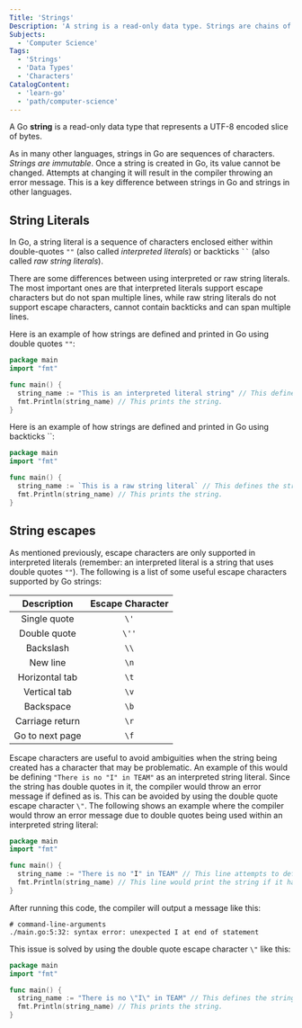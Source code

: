 ```yaml
---
Title: 'Strings'
Description: 'A string is a read-only data type. Strings are chains of arbitrary bytes representing UTF-8 encoded characters.'
Subjects:
  - 'Computer Science'
Tags:
  - 'Strings'
  - 'Data Types'
  - 'Characters'
CatalogContent:
  - 'learn-go'
  - 'path/computer-science'
---
```


A Go **string** is a read-only data type that represents a UTF-8 encoded slice of bytes.

As in many other languages, strings in Go are sequences of characters. _Strings are immutable_. Once a string is created in Go, its value cannot be changed. Attempts at changing it will result in the compiler throwing an error message. This is a key difference between strings in Go and strings in other languages.

## String Literals

In Go, a string literal is a sequence of characters enclosed either within double-quotes `""` (also called _interpreted literals_) or backticks ` `` ` (also called _raw string literals_).

There are some differences between using interpreted or raw string literals. The most important ones are that interpreted literals support escape characters but do not span multiple lines, while raw string literals do not support escape characters, cannot contain backticks and can span multiple lines.

Here is an example of how strings are defined and printed in Go using double quotes `""`:

```go
package main
import "fmt"

func main() {
  string_name := "This is an interpreted literal string" // This defines the string.
  fmt.Println(string_name) // This prints the string.
}
```

Here is an example of how strings are defined and printed in Go using backticks ``:

```go
package main
import "fmt"

func main() {
  string_name := `This is a raw string literal` // This defines the string.
  fmt.Println(string_name) // This prints the string.
}
```

## String escapes

As mentioned previously, escape characters are only supported in interpreted literals (remember: an interpreted literal is a string that uses double quotes `""`). The following is a list of some useful escape characters supported by Go strings:

|   Description   | Escape Character |
| :-------------: | :--------------: |
|  Single quote   |       `\'`       |
|  Double quote   |      `\''`       |
|    Backslash    |       `\\`       |
|    New line     |       `\n`       |
| Horizontal tab  |       `\t`       |
|  Vertical tab   |       `\v`       |
|    Backspace    |       `\b`       |
| Carriage return |       `\r`       |
| Go to next page |       `\f`       |

Escape characters are useful to avoid ambiguities when the string being created has a character that may be problematic. An example of this would be defining `"There is no "I" in TEAM"` as an interpreted string literal. Since the string has double quotes in it, the compiler would throw an error message if defined as is. This can be avoided by using the double quote escape character `\"`. The following shows an example where the compiler would throw an error message due to double quotes being used within an interpreted string literal:

```go
package main
import "fmt"

func main() {
  string_name := "There is no "I" in TEAM" // This line attempts to define the string, but causes an error.
  fmt.Println(string_name) // This line would print the string if it had been correctly defined.
}
```

After running this code, the compiler will output a message like this:

```shell
# command-line-arguments
./main.go:5:32: syntax error: unexpected I at end of statement
```

This issue is solved by using the double quote escape character `\"` like this:

```go
package main
import "fmt"

func main() {
  string_name := "There is no \"I\" in TEAM" // This defines the string.
  fmt.Println(string_name) // This prints the string.
}
```
